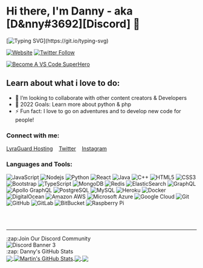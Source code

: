 # Hi there, I'm Danny - aka [D&nny#3692][Discord] 👋 

[![Typing SVG](https://readme-typing-svg.herokuapp.com?color=11F7C3&center=true&vCenter=true&lines=Full+Time+Project+Developer+Lead;Father+and+Partner;Looking+to+collaborate+with+others;I+love+to+go+on+adventures!)](https://git.io/typing-svg)

[![Website](https://img.shields.io/website?label=LyraGuard&style=for-the-badge&url=https%3A%2F%2Fpanel.lyraguard.co.uk)](https://panel.lyraguard.co.uk)
[![Twitter Follow](https://img.shields.io/twitter/follow/lyraguard?color=1DA1F2&logo=twitter&style=for-the-badge)](https://twitter.com/intent/follow?original_referer=https%3A%2F%2Fgithub.com%2Flyraguardr&screen_name=lyraguard)

[![Become A VS Code SuperHero](https://img.shields.io/badge/-Become%20A%20VS%20Code%20SuperHero%20%E2%86%92-gray.svg?colorB=ff652f&style=for-the-badge)](https://vsCodeHero.com)


## Learn about what i love to do:

- 👯 I’m looking to collaborate with other content creators & Developers
- 🥅 2022 Goals: Learn more about python & php
- ⚡ Fun fact: I love to go on adventures and to develop new code for people!

### Connect with me:

[LyraGuard Hosting](https://www.panel.lyraguard.co.uk)
&nbsp;&nbsp;
[Twitter](https://twitter.com/lyraguard)
&nbsp;&nbsp;
[Instagram](https://instagram.com/danpilkingt0n)


### Languages and Tools:

![JavaScript](https://img.shields.io/badge/-JavaScript-black?style=flat-square&logo=javascript)
![Nodejs](https://img.shields.io/badge/-Nodejs-black?style=flat-square&logo=Node.js)
![Python](https://img.shields.io/badge/-Python-black?style=flat-square&logo=Python)
![React](https://img.shields.io/badge/-React-black?style=flat-square&logo=react)
![Java](https://img.shields.io/badge/-java-E34A86?style=flat-square&logo=java)
![C++](https://img.shields.io/badge/-C++-00599C?style=flat-square&logo=c)
![HTML5](https://img.shields.io/badge/-HTML5-E34F26?style=flat-square&logo=html5&logoColor=white)
![CSS3](https://img.shields.io/badge/-CSS3-1572B6?style=flat-square&logo=css3)
![Bootstrap](https://img.shields.io/badge/-Bootstrap-563D7C?style=flat-square&logo=bootstrap)
![TypeScript](https://img.shields.io/badge/-TypeScript-007ACC?style=flat-square&logo=typescript)
![MongoDB](https://img.shields.io/badge/-MongoDB-black?style=flat-square&logo=mongodb)
![Redis](https://img.shields.io/badge/-Redis-black?style=flat-square&logo=Redis)
![ElasticSearch](https://img.shields.io/badge/-ElasticSearch-005571?style=flat-square&logo=elasticsearch)
![GraphQL](https://img.shields.io/badge/-GraphQL-E10098?style=flat-square&logo=graphql)
![Apollo GraphQL](https://img.shields.io/badge/-Apollo%20GraphQL-311C87?style=flat-square&logo=apollo-graphql)
![PostgreSQL](https://img.shields.io/badge/-PostgreSQL-336791?style=flat-square&logo=postgresql)
![MySQL](https://img.shields.io/badge/-MySQL-black?style=flat-square&logo=mysql)
![Heroku](https://img.shields.io/badge/-Heroku-430098?style=flat-square&logo=heroku)
![Docker](https://img.shields.io/badge/-Docker-black?style=flat-square&logo=docker)
![DigitalOcean](https://img.shields.io/badge/-Digital%20Ocean-darkblue?style=flat-square&logo=digitalocean)
![Amazon AWS](https://img.shields.io/badge/Amazon%20AWS-232F3E?style=flat-square&logo=amazon-aws)
![Microsoft Azure](https://img.shields.io/badge/Microsoft%20Azure-232F7E?style=flat-square&logo=microsoft-azure)
![Google Cloud](https://img.shields.io/badge/Google%20Cloud-black?style=flat-square&logo=google-cloud)
![Git](https://img.shields.io/badge/-Git-black?style=flat-square&logo=git)
![GitHub](https://img.shields.io/badge/-GitHub-181717?style=flat-square&logo=github)
![GitLab](https://img.shields.io/badge/-GitLab-FCA121?style=flat-square&logo=gitlab)
![BitBucket](https://img.shields.io/badge/-BitBucket-darkblue?style=flat-square&logo=bitbucket)
![Raspberry Pi](https://img.shields.io/badge/-Raspberry%20Pi-C51A4A?style=flat-square&logo=Raspberry-Pi)

<br />
<br />

---


  <summary>:zap:Join Our Discord Community</summary>
  
<img src="https://discordapp.com/api/guilds/978238554100625459/widget.png?style=banner2" alt="Discord Banner 3"/>


  <summary>:zap: Danny's GitHub Stats</summary>

  <a href="https://github.com/dannypilkington/LyraGuard">
  <img align="center" src="https://github-readme-stats.vercel.app/api/top-langs/?username=dannypilkington&hide=java,html,tex&title_color=ffffff&text_color=c9cacc&icon_color=2bbc8a&bg_color=1d1f21&langs_count=3" />
</a>
<a href="https://github.com/dannypikington/LyraGuardWebsite">
  <img align="center" src="https://github-readme-stats.vercel.app/api?username=dannypilkington&show_icons=true&line_height=27&count_private=true&title_color=ffffff&text_color=c9cacc&icon_color=2bbc8a&bg_color=1d1f21" alt="Martin's GitHub Stats" />
</a>

<a href="https://github.com/dannypilkington/fivem">
  <img align="center" src="https://github-readme-stats.vercel.app/api/pin/?username=dannypilkington&repo=fivem&title_color=ffffff&text_color=c9cacc&icon_color=2bbc8a&bg_color=1d1f21" />
</a>


<a href="https://github.com/dannypilkington/LyraGuard">
  <img align="center" src="https://github-readme-stats.vercel.app/api/pin/?username=dannypilkington&repo=Lyra-Guard&title_color=ffffff&text_color=c9cacc&icon_color=2bbc8a&bg_color=1d1f21" />
</a>    



[website]: http://www.lyraguard.co.uk
[course]: http://vsCodeHero.com
[twitter]: https://twitter.com/lyraguard
[youtube]: https://youtube.com/UCot1Zt11Z12HQb2PvrWCyCw
[instagram]: https://instagram.com/danpilkingt0n
